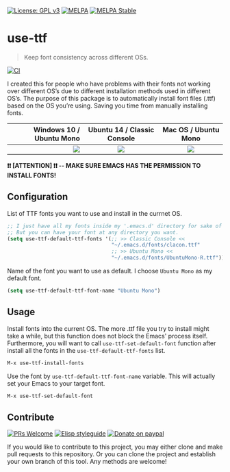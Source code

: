 [![License: GPL v3](https://img.shields.io/badge/License-GPL%20v3-blue.svg)](https://www.gnu.org/licenses/gpl-3.0)
[![MELPA](https://melpa.org/packages/use-ttf-badge.svg)](https://melpa.org/#/use-ttf)
[![MELPA Stable](https://stable.melpa.org/packages/use-ttf-badge.svg)](https://stable.melpa.org/#/use-ttf)

# use-ttf
> Keep font consistency across different OSs.

[![CI](https://github.com/jcs-elpa/use-ttf/actions/workflows/test.yml/badge.svg)](https://github.com/jcs-elpa/use-ttf/actions/workflows/test.yml)

I created this for people who have problems with their fonts not working
over different OS’s due to different installation methods used in different
OS’s. The purpose of this package is to automatically install font files (.ttf)
based on the OS you’re using. Saving you time from manually installing fonts.

| Windows 10 / Ubuntu Mono                  | Ubuntu 14 / Classic Console                      | Mac OS / Ubuntu Mono                      |
|------------------------------------------:|:------------------------------------------------:|:-----------------------------------------:|
|<img src="./etc/ubuntu-mono-on-win10.png"/>|<img src="./etc/classic-console-on-ubuntu14.png"/>|<img src="./etc/ubuntu-mono-on-maxos.png"/>|


**:exclamation::exclamation: [ATTENTION] :exclamation::exclamation:
-- MAKE SURE EMACS HAS THE PERMISSION TO INSTALL FONTS!**

## Configuration

List of TTF fonts you want to use and install in the currnet OS.
```el
;; I just have all my fonts inside my '.emacs.d' directory for sake of simplicity.
;; But you can have your font at any directory you want.
(setq use-ttf-default-ttf-fonts '(;; >> Classic Console <<
                                  "~/.emacs.d/fonts/clacon.ttf"
                                  ;; >> Ubuntu Mono <<
                                  "~/.emacs.d/fonts/UbuntuMono-R.ttf"))
```

Name of the font you want to use as default. I choose `Ubuntu Mono` as my
default font.
```el
(setq use-ttf-default-ttf-font-name "Ubuntu Mono")
```

## Usage

Install fonts into the current OS. The more .ttf file you try to install might
take a while, but this function does not block the Emacs' process itself.
Furthermore, you will want to call `use-ttf-set-default-font` function after
install all the fonts in the `use-ttf-default-ttf-fonts` list.
```el
M-x use-ttf-install-fonts
```

Use the font by `use-ttf-default-ttf-font-name` variable. This will actually
set your Emacs to your target font.
```el
M-x use-ttf-set-default-font
```

## Contribute

[![PRs Welcome](https://img.shields.io/badge/PRs-welcome-brightgreen.svg)](http://makeapullrequest.com)
[![Elisp styleguide](https://img.shields.io/badge/elisp-style%20guide-purple)](https://github.com/bbatsov/emacs-lisp-style-guide)
[![Donate on paypal](https://img.shields.io/badge/paypal-donate-1?logo=paypal&color=blue)](https://www.paypal.me/jcs090218)

If you would like to contribute to this project, you may either
clone and make pull requests to this repository. Or you can
clone the project and establish your own branch of this tool.
Any methods are welcome!
